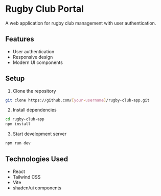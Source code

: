 # Rugby Club Portal

A web application for rugby club management with user authentication.

## Features

- User authentication
- Responsive design
- Modern UI components

## Setup

1. Clone the repository
```bash
git clone https://github.com/[your-username]/rugby-club-app.git
```

2. Install dependencies
```bash
cd rugby-club-app
npm install
```

3. Start development server
```bash
npm run dev
```

## Technologies Used

- React
- Tailwind CSS
- Vite
- shadcn/ui components
